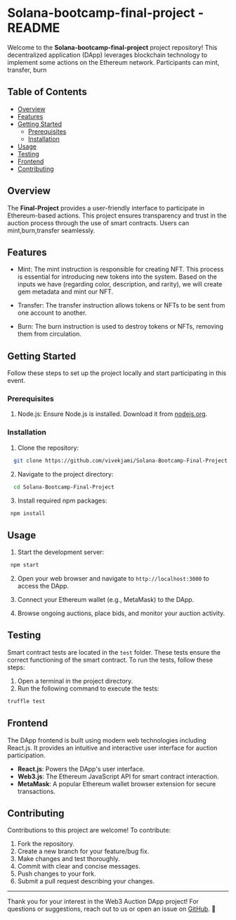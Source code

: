 # Solana-bootcamp-final-project - README

Welcome to the **Solana-bootcamp-final-project** project repository! This decentralized application (DApp) leverages blockchain technology to implement some actions on the Ethereum network. Participants can mint, transfer, burn

## Table of Contents

- [Overview](#overview)
- [Features](#features)
- [Getting Started](#getting-started)
  - [Prerequisites](#prerequisites)
  - [Installation](#installation)
- [Usage](#usage)
- [Testing](#testing)
- [Frontend](#frontend)
- [Contributing](#contributing)

## Overview

The **Final-Project** provides a user-friendly interface to participate in Ethereum-based actions. This project ensures transparency and trust in the auction process through the use of smart contracts. Users can mint,burn,transfer seamlessly.

## Features

- Mint: The mint instruction is responsible for creating NFT. This process is essential for introducing new tokens into the system. Based on the inputs we have (regarding color, description, and rarity), we will create gem metadata and mint our NFT.

- Transfer: The transfer instruction allows tokens or NFTs to be sent from one account to another.

- Burn: The burn instruction is used to destroy tokens or NFTs, removing them from circulation.


## Getting Started

Follow these steps to set up the project locally and start participating in this event.

### Prerequisites

1. Node.js: Ensure Node.js is installed. Download it from [nodejs.org](https://nodejs.org/).

### Installation

1. Clone the repository:

```bash
  git clone https://github.com/vivekjami/Solana-Bootcamp-Final-Project.git
```

2. Navigate to the project directory:

```bash
  cd Solana-Bootcamp-Final-Project
```

3. Install required npm packages:

```bash
 npm install
```

## Usage

1. Start the development server:

```bash
 npm start
```

2. Open your web browser and navigate to `http://localhost:3000` to access the DApp.

3. Connect your Ethereum wallet (e.g., MetaMask) to the DApp.

4. Browse ongoing auctions, place bids, and monitor your auction activity.


## Testing

Smart contract tests are located in the `test` folder. These tests ensure the correct functioning of the smart contract. To run the tests, follow these steps:

1. Open a terminal in the project directory.
2. Run the following command to execute the tests:

```bash
truffle test
```

## Frontend

The DApp frontend is built using modern web technologies including React.js. It provides an intuitive and interactive user interface for auction participation.

- **React.js**: Powers the DApp's user interface.
- **Web3.js**: The Ethereum JavaScript API for smart contract interaction.
- **MetaMask**: A popular Ethereum wallet browser extension for secure transactions.

## Contributing

Contributions to this project are welcome! To contribute:

1. Fork the repository.
2. Create a new branch for your feature/bug fix.
3. Make changes and test thoroughly.
4. Commit with clear and concise messages.
5. Push changes to your fork.
6. Submit a pull request describing your changes.



---

Thank you for your interest in the Web3 Auction DApp project! For questions or suggestions, reach out to us or open an issue on [GitHub](https://github.com/vivekjami/Solana-Bootcamp-Final-Project).  🚀
